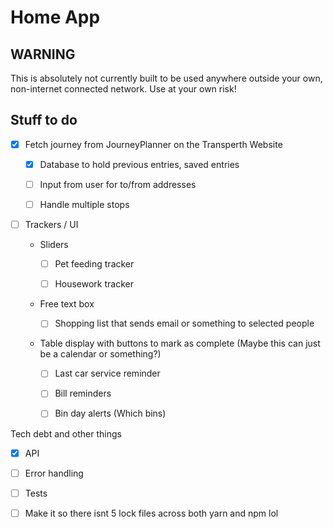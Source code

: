 # Home App

## WARNING

This is absolutely not currently built to be used anywhere outside your own, non-internet connected network. Use at your own risk!

## Stuff to do
- [x] Fetch journey from JourneyPlanner on the Transperth Website

    - [x] Database to hold previous entries, saved entries

    - [ ] Input from user for to/from addresses

    - [ ] Handle multiple stops


- [ ] Trackers / UI

    - Sliders

        - [ ] Pet feeding tracker

        - [ ] Housework tracker

    - Free text box

        - [ ] Shopping list that sends email or something to selected people

    - Table display with buttons to mark as complete (Maybe this can just be a calendar or something?)

        - [ ] Last car service reminder

        - [ ] Bill reminders

        - [ ] Bin day alerts (Which bins)

Tech debt and other things

- [x] API

- [ ] Error handling

- [ ] Tests

- [ ] Make it so there isnt 5 lock files across both yarn and npm lol